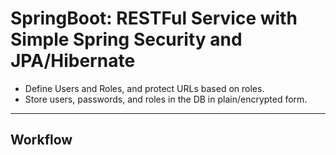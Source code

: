 # SpringBoot: RESTFul Service with Simple Spring Security and JPA/Hibernate

- Define Users and Roles, and protect URLs based on roles.
- Store users, passwords, and roles in the DB in plain/encrypted form.

---

## Workflow